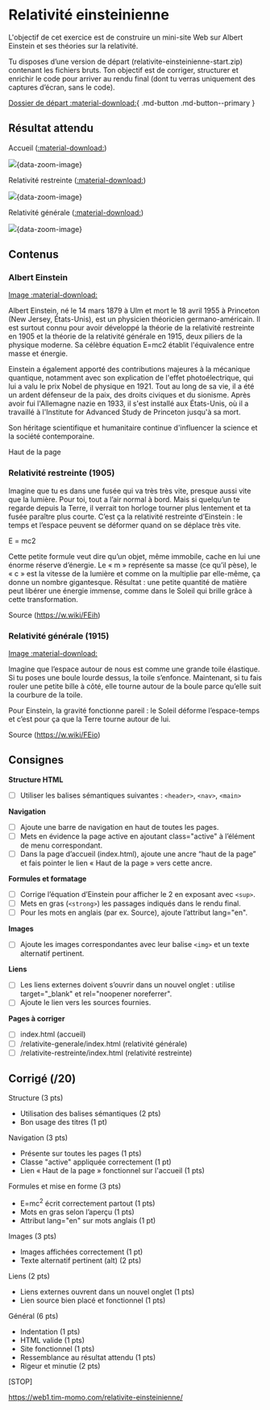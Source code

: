 # Relativité einsteinienne

L'objectif de cet exercice est de construire un mini-site Web sur Albert Einstein et ses théories sur la relativité.

Tu disposes d’une version de départ (relativite-einsteinienne-start.zip) contenant les fichiers bruts.
Ton objectif est de corriger, structurer et enrichir le code pour arriver au rendu final (dont tu verras uniquement des captures d’écran, sans le code).

[Dossier de départ :material-download:](./relativite-einsteinienne-depart.zip){ .md-button .md-button--primary }

## Résultat attendu

Accueil ([:material-download:](./preview-index.jpg))

![](./preview-index.jpg){data-zoom-image}

Relativité restreinte ([:material-download:](./preview-relativite-restreinte.jpg))

![](./preview-relativite-restreinte.jpg){data-zoom-image}

Relativité générale ([:material-download:](./preview-relativite-generale.jpg))

![](./preview-relativite-generale.jpg){data-zoom-image}

## Contenus

### Albert Einstein

[Image :material-download:](./einstein-nobel.png)

Albert Einstein, né le 14 mars 1879 à Ulm et mort le 18 avril 1955 à Princeton (New Jersey, États-Unis), est un physicien théoricien germano-américain. Il est surtout connu pour avoir développé la théorie de la relativité restreinte en 1905 et la théorie de la relativité générale en 1915, deux piliers de la physique moderne. Sa célèbre équation E=mc2 établit l'équivalence entre masse et énergie.

Einstein a également apporté des contributions majeures à la mécanique quantique, notamment avec son explication de l'effet photoélectrique, qui lui a valu le prix Nobel de physique en 1921. Tout au long de sa vie, il a été un ardent défenseur de la paix, des droits civiques et du sionisme. Après avoir fui l'Allemagne nazie en 1933, il s'est installé aux États-Unis, où il a travaillé à l'Institute for Advanced Study de Princeton jusqu'à sa mort.

Son héritage scientifique et humanitaire continue d'influencer la science et la société contemporaine.

Haut de la page

### Relativité restreinte (1905)

Imagine que tu es dans une fusée qui va très très vite, presque aussi vite que la lumière. Pour toi, tout a l’air normal à bord. Mais si quelqu’un te regarde depuis la Terre, il verrait ton horloge tourner plus lentement et ta fusée paraître plus courte. C’est ça la relativité restreinte d’Einstein : le temps et l’espace peuvent se déformer quand on se déplace très vite.

E = mc2

Cette petite formule veut dire qu’un objet, même immobile, cache en lui une énorme réserve d’énergie. Le « m » représente sa masse (ce qu’il pèse), le « c » est la vitesse de la lumière et comme on la multiplie par elle-même, ça donne un nombre gigantesque. Résultat : une petite quantité de matière peut libérer une énergie immense, comme dans le Soleil qui brille grâce à cette transformation.

Source (<https://w.wiki/FEih>)

### Relativité générale (1915)

[Image :material-download:](./gravity.webp)

Imagine que l’espace autour de nous est comme une grande toile élastique. Si tu poses une boule lourde dessus, la toile s’enfonce. Maintenant, si tu fais rouler une petite bille à côté, elle tourne autour de la boule parce qu’elle suit la courbure de la toile.

Pour Einstein, la gravité fonctionne pareil : le Soleil déforme l’espace-temps et c’est pour ça que la Terre tourne autour de lui.

Source (<https://w.wiki/FEio>)

## Consignes

**Structure HTML**

- [ ] Utiliser les balises sémantiques suivantes : `<header>`, `<nav>`, `<main>`

**Navigation**

- [ ] Ajoute une barre de navigation en haut de toutes les pages.
- [ ] Mets en évidence la page active en ajoutant class="active" à l’élément de menu correspondant.
- [ ] Dans la page d’accueil (index.html), ajoute une ancre “haut de la page” et fais pointer le lien « Haut de la page » vers cette ancre.

**Formules et formatage**

- [ ] Corrige l’équation d’Einstein pour afficher le 2 en exposant avec `<sup>`.
- [ ] Mets en gras (`<strong>`) les passages indiqués dans le rendu final.
- [ ] Pour les mots en anglais (par ex. Source), ajoute l’attribut lang="en".

**Images**

- [ ] Ajoute les images correspondantes avec leur balise `<img>` et un texte alternatif pertinent.

**Liens**

- [ ] Les liens externes doivent s’ouvrir dans un nouvel onglet : utilise target="_blank" et rel="noopener noreferrer".
- [ ] Ajoute le lien vers les sources fournies.

**Pages à corriger**

- [ ] index.html (accueil)
- [ ] /relativite-generale/index.html (relativité générale)
- [ ] /relativite-restreinte/index.html (relativité restreinte)

## Corrigé (/20)

Structure (3 pts)

* Utilisation des balises sémantiques (2 pts)
* Bon usage des titres (1 pt)

Navigation (3 pts)

* Présente sur toutes les pages (1 pts)
* Classe "active" appliquée correctement (1 pt)
* Lien « Haut de la page » fonctionnel sur l'accueil (1 pts)

Formules et mise en forme (3 pts)

* E=mc<sup>2</sup> écrit correctement partout (1 pts)
* Mots en gras selon l’aperçu (1 pts)
* Attribut lang="en" sur mots anglais (1 pt)

Images (3 pts)

* Images affichées correctement (1 pt)
* Texte alternatif pertinent (alt) (2 pts)

Liens (2 pts)

* Liens externes ouvrent dans un nouvel onglet (1 pts)
* Lien source bien placé et fonctionnel (1 pts)

Général (6 pts)

* Indentation (1 pts)
* HTML valide (1 pts)
* Site fonctionnel (1 pts)
* Ressemblance au résultat attendu (1 pts)
* Rigeur et minutie (2 pts)

[STOP]

https://web1.tim-momo.com/relativite-einsteinienne/